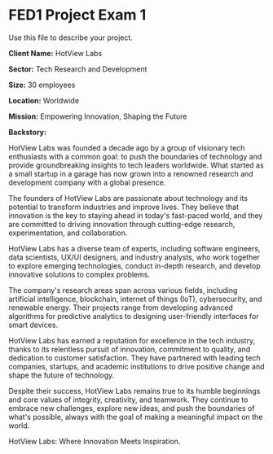 # FED1 Project Exam 1

Use this file to describe your project.

**Client Name:** HotView Labs

**Sector:** Tech Research and Development

**Size:** 30 employees

**Location:** Worldwide

**Mission:** Empowering Innovation, Shaping the Future

**Backstory:**

HotView Labs was founded a decade ago by a group of visionary tech enthusiasts with a common goal: to push the boundaries of technology and provide groundbreaking insights to tech leaders worldwide. What started as a small startup in a garage has now grown into a renowned research and development company with a global presence.

The founders of HotView Labs are passionate about technology and its potential to transform industries and improve lives. They believe that innovation is the key to staying ahead in today's fast-paced world, and they are committed to driving innovation through cutting-edge research, experimentation, and collaboration.

HotView Labs has a diverse team of experts, including software engineers, data scientists, UX/UI designers, and industry analysts, who work together to explore emerging technologies, conduct in-depth research, and develop innovative solutions to complex problems.

The company's research areas span across various fields, including artificial intelligence, blockchain, internet of things (IoT), cybersecurity, and renewable energy. Their projects range from developing advanced algorithms for predictive analytics to designing user-friendly interfaces for smart devices.

HotView Labs has earned a reputation for excellence in the tech industry, thanks to its relentless pursuit of innovation, commitment to quality, and dedication to customer satisfaction. They have partnered with leading tech companies, startups, and academic institutions to drive positive change and shape the future of technology.

Despite their success, HotView Labs remains true to its humble beginnings and core values of integrity, creativity, and teamwork. They continue to embrace new challenges, explore new ideas, and push the boundaries of what's possible, always with the goal of making a meaningful impact on the world.

HotView Labs: Where Innovation Meets Inspiration.

